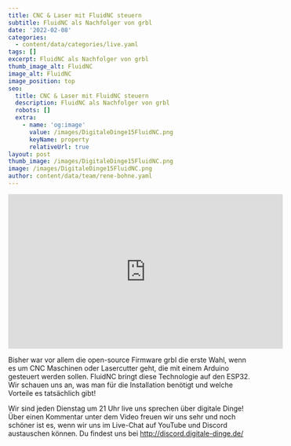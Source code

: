 ```yaml
---
title: CNC & Laser mit FluidNC steuern
subtitle: FluidNC als Nachfolger von grbl
date: '2022-02-08'
categories:
  - content/data/categories/live.yaml
tags: []
excerpt: FluidNC als Nachfolger von grbl
thumb_image_alt: FluidNC
image_alt: FluidNC
image_position: top
seo:
  title: CNC & Laser mit FluidNC steuern
  description: FluidNC als Nachfolger von grbl
  robots: []
  extra:
    - name: 'og:image'
      value: /images/DigitaleDinge15FluidNC.png
      keyName: property
      relativeUrl: true
layout: post
thumb_image: /images/DigitaleDinge15FluidNC.png
image: /images/DigitaleDinge15FluidNC.png
author: content/data/team/rene-bohne.yaml
---
```

<iframe width="560" height="315"
src="https://www.youtube-nocookie.com/embed/VGvTaKOHNQw?modestbranding=1"
frameborder="0" allow="accelerometer; autoplay; encrypted-media;
gyroscope; picture-in-picture" allowfullscreen>\\\</iframe>

Bisher war vor allem die open-source Firmware grbl die erste Wahl, wenn es um CNC Maschinen oder Lasercutter geht, die mit einem Arduino gesteuert werden sollen. FluidNC bringt diese Technologie auf den ESP32. Wir schauen uns an, was man für die Installation benötigt und welche Vorteile es tatsächlich gibt!

Wir sind jeden Dienstag um 21 Uhr live uns sprechen über digitale Dinge! Über einen Kommentar unter dem Video freuen wir uns sehr und noch schöner ist es, wenn wir uns im Live-Chat auf YouTube und Discord austauschen können. Du findest uns bei http://discord.digitale-dinge.de/